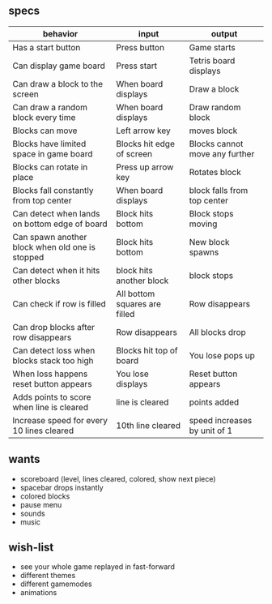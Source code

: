 ## specs

|behavior|input|output|
|----|----|----|
|Has a start button|Press button|Game starts|
|Can display game board|Press start|Tetris board displays|
|Can draw a block to the screen|When board displays|Draw a block|
|Can draw a random block every time| When board displays|Draw random block|
|Blocks can move|Left arrow key| moves block|
|Blocks have limited space in game board|Blocks hit edge of screen| Blocks cannot move any further|
|Blocks can rotate in place|Press up arrow key| Rotates block|
|Blocks fall constantly from top center|When board displays| block falls from top center|
|Can detect when lands on bottom edge of board| Block hits bottom| Block stops moving|
|Can spawn another block when old one is stopped| Block hits bottom| New block spawns|
|Can detect when it hits other blocks| block hits another block| block stops|
|Can check if row is filled|All bottom squares are filled|Row disappears
|Can drop blocks after row disappears|Row disappears|All blocks drop|
|Can detect loss when blocks stack too high|Blocks hit top of board|You lose pops up|
|When loss happens reset button appears|You lose displays|Reset button appears|
|Adds points to score when line is cleared| line is cleared| points added|
|Increase speed for every 10 lines cleared| 10th line cleared| speed increases by unit of 1|



## wants

* scoreboard (level, lines cleared, colored, show next piece)
* spacebar drops instantly
* colored blocks
* pause menu
* sounds
* music

## wish-list

* see your whole game replayed in fast-forward
* different themes
* different gamemodes
* animations
